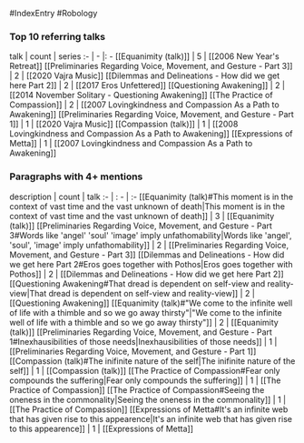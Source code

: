 #IndexEntry #Robology

### Top 10 referring talks
talk | count | series
:- | - |: -
[[Equanimity (talk)]] | 5 | [[2006 New Year's Retreat]]
[[Preliminaries Regarding Voice, Movement, and Gesture - Part 3]] | 2 | [[2020 Vajra Music]]
[[Dilemmas and Delineations - How did we get here Part 2]] | 2 | [[2017 Eros Unfettered]]
[[Questioning Awakening]] | 2 | [[2014 November Solitary - Questioning Awakening]]
[[The Practice of Compassion]] | 2 | [[2007 Lovingkindness and Compassion As a Path to Awakening]]
[[Preliminaries Regarding Voice, Movement, and Gesture - Part 1]] | 1 | [[2020 Vajra Music]]
[[Compassion (talk)]] | 1 | [[2008 Lovingkindness and Compassion As a Path to Awakening]]
[[Expressions of Metta]] | 1 | [[2007 Lovingkindness and Compassion As a Path to Awakening]]

### Paragraphs with 4+ mentions
description | count | talk
:- | : - | :-
[[Equanimity (talk)#This moment is in the context of vast time and the vast unknown of death\|This moment is in the context of vast time and the vast unknown of death]] | 3 | [[Equanimity (talk)]]
[[Preliminaries Regarding Voice, Movement, and Gesture - Part 3#Words like 'angel' 'soul' 'image' imply unfathomability\|Words like 'angel', 'soul', 'image' imply unfathomability]] | 2 | [[Preliminaries Regarding Voice, Movement, and Gesture - Part 3]]
[[Dilemmas and Delineations - How did we get here Part 2#Eros goes together with Pothos\|Eros goes together with Pothos]] | 2 | [[Dilemmas and Delineations - How did we get here Part 2]]
[[Questioning Awakening#That dread is dependent on self-view and reality-view\|That dread is dependent on self-view and reality-view]] | 2 | [[Questioning Awakening]]
[[Equanimity (talk)#"We come to the infinite well of life with a thimble and so we go away thirsty"\|"We come to the infinite well of life with a thimble and so we go away thirsty"]] | 2 | [[Equanimity (talk)]]
[[Preliminaries Regarding Voice, Movement, and Gesture - Part 1#Inexhausibilities of those needs\|Inexhausibilities of those needs]] | 1 | [[Preliminaries Regarding Voice, Movement, and Gesture - Part 1]]
[[Compassion (talk)#The inifinite nature of the self\|The inifinite nature of the self]] | 1 | [[Compassion (talk)]]
[[The Practice of Compassion#Fear only compounds the suffering\|Fear only compounds the suffering]] | 1 | [[The Practice of Compassion]]
[[The Practice of Compassion#Seeing the oneness in the commonality\|Seeing the oneness in the commonality]] | 1 | [[The Practice of Compassion]]
[[Expressions of Metta#It's an infinite web that has given rise to this appearence\|It's an infinite web that has given rise to this appearence]] | 1 | [[Expressions of Metta]]


